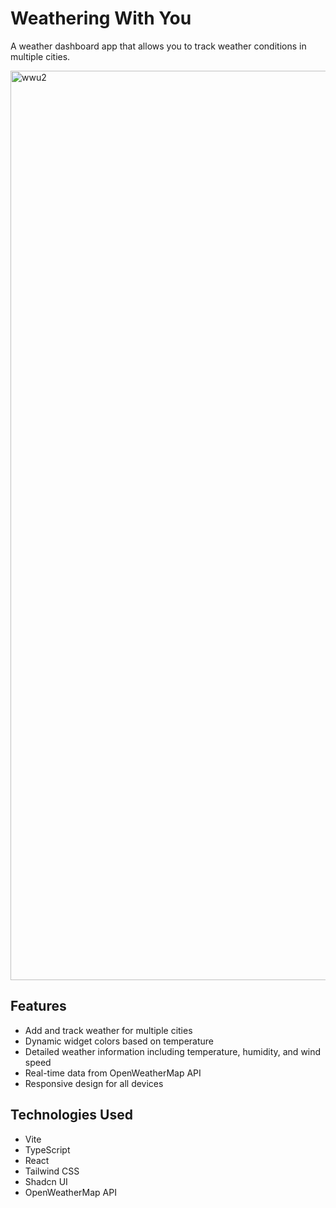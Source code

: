 # Weathering With You

A weather dashboard app that allows you to track weather conditions in multiple cities.

<img width="1455" alt="wwu2" src="https://github.com/user-attachments/assets/0e40600c-c695-448e-8eb8-7e450ecec64c" />

## Features

- Add and track weather for multiple cities
- Dynamic widget colors based on temperature
- Detailed weather information including temperature, humidity, and wind speed
- Real-time data from OpenWeatherMap API
- Responsive design for all devices

## Technologies Used

- Vite
- TypeScript
- React
- Tailwind CSS
- Shadcn UI
- OpenWeatherMap API
